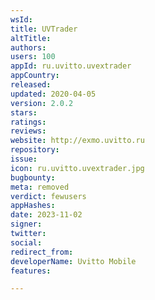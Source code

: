 ```yaml
---
wsId: 
title: UVTrader
altTitle: 
authors: 
users: 100
appId: ru.uvitto.uvextrader
appCountry: 
released: 
updated: 2020-04-05
version: 2.0.2
stars: 
ratings: 
reviews: 
website: http://exmo.uvitto.ru
repository: 
issue: 
icon: ru.uvitto.uvextrader.jpg
bugbounty: 
meta: removed
verdict: fewusers
appHashes: 
date: 2023-11-02
signer: 
twitter: 
social: 
redirect_from: 
developerName: Uvitto Mobile
features: 

---
```


